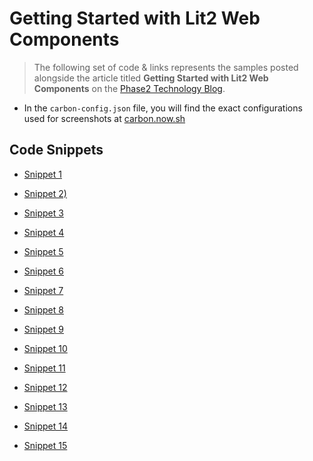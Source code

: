 # Getting Started with Lit2 Web Components

> The following set of code & links represents the samples posted alongside the article titled **Getting Started with Lit2 Web Components** on the [Phase2 Technology Blog](https://www.phase2technology.com/insights).

- In the `carbon-config.json` file, you will find the exact configurations used for screenshots at [carbon.now.sh](https://carbon.now.sh/)

## Code Snippets

- [Snippet 1](https://carbon.now.sh/?bg=rgba%28171%2C184%2C195%2C0%29&t=a11y-dark&wt=none&l=application%2Ftypescript&width=650&ds=false&dsyoff=20px&dsblur=68px&wc=true&wa=false&pv=0px&ph=0px&ln=false&fl=1&fm=Hack&fs=14px&lh=133%25&si=false&es=4x&wm=false&code=import%2520%257B%2520LitElement%2520%257D%2520from%2520%2522lit%2522%253B%250Aimport%2520%257B%2520customElement%2520%257D%2520from%2520%2522lit%252Fdecorators.js%2522%253B%250A%250A%252F**%250A%2520*%2520The%2520Outline%2520Widget%2520Component%250A%2520*%2520%250A%2520*%2520%2540element%2520OutlineWidget%250A%2520*%2520%2540extends%2520LitElement%250A%2520*%252F%250A%2540customElement%28%2522outline-widget%2522%29%250Aexport%2520class%2520OutlineWidget%2520extends%2520LitElement%2520%257B%250A%250A%257D%250A%250Adeclare%2520global%2520%257B%250A%2520%2520interface%2520HTMLElementTagNameMap%2520%257B%250A%2520%2520%2520%2520%2522outline-widget%2522%253A%2520OutlineWidget%253B%250A%2520%2520%257D%250A%257D)

- [Snippet 2)](https://carbon.now.sh/?bg=rgba%28171%2C184%2C195%2C0%29&t=a11y-dark&wt=none&l=application%2Ftypescript&width=650&ds=false&dsyoff=20px&dsblur=68px&wc=true&wa=false&pv=0px&ph=0px&ln=false&fl=1&fm=Hack&fs=14px&lh=133%25&si=false&es=4x&wm=false&code=import%2520%257B%2520OutlineElement%2520%257D%2520from%2520%2522..%252Foutline-element%252Foutline-element%2522%253B%250Aimport%2520%257B%2520customElement%2520%257D%2520from%2520%2522lit%252Fdecorators.js%2522%253B%250A%250A%252F**%250A%2520*%2520The%2520Outline%2520Widget%2520Component%250A%2520*%2520%250A%2520*%2520%2540element%2520OutlineWidget%250A%2520*%2520%2540extends%2520OutlineElement%250A%2520*%252F%250A%2540customElement%28%2522outline-widget%2522%29%250Aexport%2520class%2520OutlineWidget%2520extends%2520OutlineElement%2520%257B%250A%250A%257D%250A%250Adeclare%2520global%2520%257B%250A%2520%2520interface%2520HTMLElementTagNameMap%2520%257B%250A%2520%2520%2520%2520%2522outline-widget%2522%253A%2520OutlineWidget%253B%250A%2520%2520%257D%250A%257D)

- [Snippet 3](https://carbon.now.sh/?bg=rgba%28171%2C184%2C195%2C0%29&t=a11y-dark&wt=none&l=application%2Ftypescript&width=650&ds=false&dsyoff=20px&dsblur=68px&wc=true&wa=false&pv=0px&ph=0px&ln=false&fl=1&fm=Hack&fs=14px&lh=133%25&si=false&es=4x&wm=false&code=render%28%29%253A%2520TemplateResult%2520%257B%250A%2520%2520return%2520html%2560%250A%2520%2520%2520%2520%253Cdiv%253E%250A%2520%2520%2520%2520%2520%2520%253Cp%253ESimple%2520%2522hard%2520coded%2522%2520element%2520inside%2520the%2520component%2520ShadowDOM.%253C%252Fp%253E%250A%2520%2520%2520%2520%253C%252Fdiv%253E%250A%2520%2520%2560%250A%257D)

- [Snippet 4](https://carbon.now.sh/?bg=rgba%28171%2C184%2C195%2C0%29&t=a11y-dark&wt=none&l=application%2Ftypescript&width=650&ds=false&dsyoff=20px&dsblur=68px&wc=true&wa=false&pv=0px&ph=0px&ln=false&fl=1&fm=Hack&fs=14px&lh=133%25&si=false&es=4x&wm=false&code=%252F**%250A%2520*%2520The%2520Outline%2520%2520Link%2520component%250A%2520*%2520%2540element%2520OutlineLink%250A%2520*%2520%2540extends%2520OutlineElement%250A%2520*%2520%2540slot%2520-%2520The%2520default%252C%2520and%2520only%2520slot%2520for%2520this%2520element.%250A%2520*%252F%250A%2540customElement%28%27outline-link%27%29%250Aexport%2520class%2520OutlineLink%2520extends%2520OutlineElement%2520%257B%250A%250A%2520%2520render%28%29%253A%2520TemplateResult%2520%257B%250A%2520%2520%2520%2520return%2520html%2560%2524%257Bthis.linkHref%250A%2520%2520%2520%2520%2520%2520%253F%2520html%2560%2520%253Ca%250A%2520%2520%2520%2520%2520%2520%2520%2520%2520%2520href%253D%2524%257Bthis.linkHref%257D%250A%2520%2520%2520%2520%2520%2520%2520%2520%2520%2520rel%253D%2522%2524%257BifDefined%28this.linkRel%29%257D%2522%250A%2520%2520%2520%2520%2520%2520%2520%2520%2520%2520target%253D%2522%2524%257BifDefined%28this.linkTarget%29%257D%2522%250A%2520%2520%2520%2520%2520%2520%2520%2520%253E%250A%2520%2520%2520%2520%2520%2520%2520%2520%2520%2520%2524%257Bthis.linkText%2520%253F%2520html%2560%2524%257Bthis.linkText%257D%2560%2520%253A%2520html%2560%253Cslot%253E%253C%252Fslot%253E%2560%257D%250A%2520%2520%2520%2520%2520%2520%2520%2520%253C%252Fa%253E%2560%250A%2520%2520%2520%2520%2520%2520%253A%2520html%2560%253Cslot%253E%253C%252Fslot%253E%2560%257D%2560%253B%250A%2520%2520%257D%250A%257D%250A%250Adeclare%2520global%2520%257B%250A%2520%2520interface%2520HTMLElementTagNameMap%2520%257B%250A%2520%2520%2520%2520%27outline-link%27%253A%2520OutlineLink%253B%250A%2520%2520%257D%250A%257D)

- [Snippet 5](https://carbon.now.sh/?bg=rgba%28171%2C184%2C195%2C0%29&t=a11y-dark&wt=none&l=application%2Ftypescript&width=650&ds=false&dsyoff=20px&dsblur=68px&wc=true&wa=false&pv=0px&ph=0px&ln=true&fl=1&fm=Hack&fs=14px&lh=133%25&si=false&es=4x&wm=false&code=render%28%29%253A%2520TemplateResult%2520%257B%250A%2520%2520return%2520%250A%2520%2520%2520%2520%2520%2520html%2560%2524%257Bthis.linkHref%2520%250A%2520%2520%2520%2520%253F%2520html%2560%2560%2520%250A%2520%2520%2520%2520%253A%2520html%2560%2560%250A%2520%2520%257D%2560%253B%250A%257D)

- [Snippet 6](https://carbon.now.sh/?bg=rgba%28171%2C184%2C195%2C0%29&t=a11y-dark&wt=none&l=application%2Ftypescript&width=650&ds=false&dsyoff=20px&dsblur=68px&wc=true&wa=false&pv=0px&ph=0px&ln=false&fl=1&fm=Hack&fs=14px&lh=133%25&si=false&es=4x&wm=false&code=html%2560%253Cslot%253E%253C%252Fslot%253E%2560)

- [Snippet 7](https://carbon.now.sh/?bg=rgba%28171%2C184%2C195%2C0%29&t=a11y-dark&wt=none&l=htmlmixed&width=650&ds=false&dsyoff=20px&dsblur=68px&wc=true&wa=false&pv=0px&ph=0px&ln=false&fl=1&fm=Hack&fs=14px&lh=133%25&si=false&es=4x&wm=false&code=%253Coutline-link%253E%250A%2520%2520%253Ca%2520href%253D%2522https%253A%252F%252Fwww.phase2technology.com%252F%2522%253EPhase2%2520Technology%253C%252Fa%253E%250A%253C%252Foutline-link%253E)

- [Snippet 8](https://carbon.now.sh/?bg=rgba%28171%2C184%2C195%2C0%29&t=a11y-dark&wt=none&l=htmlmixed&width=650&ds=false&dsyoff=20px&dsblur=68px&wc=true&wa=false&pv=0px&ph=0px&ln=false&fl=1&fm=Hack&fs=14px&lh=133%25&si=false&es=4x&wm=false&code=%253Coutline-link%253E%250A%2520%2520%253Ca%2520href%253D%2522https%253A%252F%252Fwww.phase2technology.com%252F%2522%2520target%253D%2522_blank%2522%253E%250A%2520%2520%2520%2520%253Cimg%2520src%253D%2522%252Flogo.png%2522%2520alt%253D%2522Logo%2520image%2520for%2520Phase2%2520Technology%2522%2520%252F%253E%250A%2520%2520%253C%252Fa%253E%250A%253C%252Foutline-link%253E)

- [Snippet 9](https://carbon.now.sh/?bg=rgba%28171%2C184%2C195%2C0%29&t=a11y-dark&wt=none&l=application%2Ftypescript&width=670&ds=false&dsyoff=20px&dsblur=68px&wc=true&wa=false&pv=0px&ph=0px&ln=true&fl=1&fm=Hack&fs=14px&lh=133%25&si=false&es=4x&wm=false&code=render%28%29%253A%2520TemplateResult%2520%257B%250A%2520%2520return%2520html%2560%2524%257Bthis.linkHref%250A%2520%2520%2520%2520%253F%2520html%2560%2520%250A%2520%2520%2520%2520%2520%2520%253Ca%250A%2520%2520%2520%2520%2520%2520%2520%2520href%253D%2524%257Bthis.linkHref%257D%250A%2520%2520%2520%2520%2520%2520%2520%2520rel%253D%2522%2524%257BifDefined%28this.linkRel%29%257D%2522%250A%2520%2520%2520%2520%2520%2520%2520%2520target%253D%2522%2524%257BifDefined%28this.linkTarget%29%257D%2522%250A%2520%2520%2520%2520%2520%2520%253E%250A%2520%2520%2520%2520%2520%2520%2520%2520%2524%257Bthis.linkText%2520%253F%2520html%2560%2524%257Bthis.linkText%257D%2560%2520%253A%2520html%2560%253Cslot%253E%253C%252Fslot%253E%2560%257D%250A%2520%2520%2520%2520%2520%2520%253C%252Fa%253E%2560%250A%2520%2520%2520%2520%253A%2520html%2560%253Cslot%253E%253C%252Fslot%253E%2560%257D%2560%253B%250A%257D%250A)

- [Snippet 10](https://carbon.now.sh/?bg=rgba%28171%2C184%2C195%2C0%29&t=a11y-dark&wt=none&l=application%2Ftypescript&width=650&ds=false&dsyoff=20px&dsblur=68px&wc=true&wa=false&pv=0px&ph=0px&ln=false&fl=1&fm=Hack&fs=14px&lh=133%25&si=false&es=4x&wm=false&code=%2524%257Bthis.linkText%2520%253F%2520html%2560%2524%257Bthis.linkText%257D%2560%2520%253A%2520html%2560%253Cslot%253E%253C%252Fslot%253E%2560%257D)

- [Snippet 11](https://carbon.now.sh/?bg=rgba%28171%2C184%2C195%2C0%29&t=a11y-dark&wt=none&l=htmlmixed&width=650&ds=false&dsyoff=20px&dsblur=68px&wc=true&wa=false&pv=0px&ph=0px&ln=false&fl=1&fm=Hack&fs=14px&lh=133%25&si=false&es=4x&wm=false&code=%253C%21--%2520%250A%2520%2520Create%2520a%2520fully%2520slotted%2520link.%250A%2520%2520This%2520relies%2520on%2520the%2520consumer%2520to%2520build%2520any%2520markup%2520required%250A%2520%2520to%2520render%2520the%2520actual%2520link%2520and%2520linked%2520item%28s%29.%250A--%253E%250A%253Coutline-link%253E%250A%2520%2520%253Ca%2520href%253D%2522https%253A%252F%252Fwww.phase2technology.com%252F%2522%2520target%253D%2522_blank%2522%253E%250A%2520%2520%2520%2520%253Cimg%2520src%253D%2522%252Flogo.png%2522%2520alt%253D%2522Logo%2520image%2520for%2520Phase2%2520Technology%2522%2520%252F%253E%250A%2520%2520%253C%252Fa%253E%250A%253C%252Foutline-link%253E%250A)

- [Snippet 12](https://carbon.now.sh/?bg=rgba%28171%2C184%2C195%2C0%29&t=a11y-dark&wt=none&l=htmlmixed&width=650&ds=false&dsyoff=20px&dsblur=68px&wc=true&wa=false&pv=0px&ph=0px&ln=false&fl=1&fm=Hack&fs=14px&lh=133%25&si=false&es=4x&wm=false&code=%253C%21--%2520%250A%2520%2520Link%2520with%2520linkHref%2520passed%2520as%2520an%2520attribute%2520and%2520slotted%2520link%2520text.%2520%250A--%253E%250A%253Coutline-link%253E%250A%2520%2520%253Ca%2520href%253D%2522https%253A%252F%252Fwww.phase2technology.com%252F%2522%253EPhase2%253C%252Fa%253E%250A%253C%252Foutline-link%253E%250A)

- [Snippet 13](https://carbon.now.sh/?bg=rgba%28171%2C184%2C195%2C0%29&t=a11y-dark&wt=none&l=htmlmixed&width=650&ds=false&dsyoff=20px&dsblur=68px&wc=true&wa=false&pv=0px&ph=0px&ln=false&fl=1&fm=Hack&fs=14px&lh=133%25&si=false&es=4x&wm=false&code=%253C%21--%2520Link%2520with%2520linkHref%2520and%2520linkText%2520passed%2520as%2520attributes.%2520%2520--%253E%250A%253Coutline-link%250A%2520%2520link-href%253D%2522https%253A%252F%252Fwww.phase2technology.com%252F%2522%250A%2520%2520link-text%253D%2522Phase2%2522%250A%253E%250A%253C%252Foutline-link%253E%250A)

- [Snippet 14](https://carbon.now.sh/?bg=rgba%28171%2C184%2C195%2C0%29&t=a11y-dark&wt=none&l=htmlmixed&width=650&ds=false&dsyoff=20px&dsblur=68px&wc=true&wa=false&pv=0px&ph=0px&ln=false&fl=1&fm=Hack&fs=14px&lh=133%25&si=false&es=4x&wm=false&code=%253C%21--%2520Link%2520with%2520all%2520the%2520attributes.%2520%2520--%253E%250A%253Coutline-link%250A%2520%2520link-href%253D%2522https%253A%252F%252Fwww.phase2technology.com%252F%2522%250A%2520%2520link-text%253D%2522Phase2%2522%250A%2520%2520link-rel%253D%2522prefetch%2522%250A%2520%2520link-target%253D%2522_blank%2522%250A%253E%250A%253C%252Foutline-link%253E)

- [Snippet 15](https://carbon.now.sh/?bg=rgba%28171%2C184%2C195%2C0%29&t=a11y-dark&wt=none&l=application%2Ftypescript&width=650&ds=false&dsyoff=20px&dsblur=68px&wc=true&wa=false&pv=0px&ph=0px&ln=false&fl=1&fm=Hack&fs=14px&lh=133%25&si=false&es=4x&wm=false&code=%252F%252F%2520Render%2520method%2520composing%2520together%2520three%2520different%2520template%2520partials.%250Arender%28%29%253A%2520TemplateResult%2520%257B%250A%2520%2520return%2520html%2560%250A%2520%2520%2520%2520%2524%257Bthis.headerTemplate%257D%250A%2520%2520%2520%2520%2524%257Bthis.articleTemplate%257D%250A%2520%2520%2520%2520%2524%257Bthis.footerTemplate%257D%250A%2520%2520%2560%250A%257D%250A%250A%252F%252F%2520Template%2520partial%2520for%2520the%2520header%2520content.%250AheaderTemplate%28%29%253A%2520TemplateResult%2520%257B%250A%2520%2520return%2520html%2560%253Cheader%253E%253C%252Fheader%253E%2560%250A%257D%250A%250A%252F%252F%2520Template%2520partial%2520for%2520the%2520article%2520content.%250AheaderTemplate%28%29%253A%2520TemplateResult%2520%257B%250A%2520%2520return%2520html%2560%253Carticle%253E%253C%252Farticle%253E%2560%250A%257D%250A%250A%252F%252F%2520Template%2520partial%2520for%2520the%2520footer%2520content.%250AheaderTemplate%28%29%253A%2520TemplateResult%2520%257B%250A%2520%2520return%2520html%2560%253Cfooter%253E%253C%252Ffooter%253E%2560%250A%257D)
